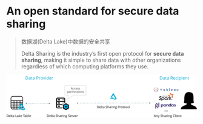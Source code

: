 # An open standard for secure data sharing

> 数据湖(Delta Lake)中数据的安全共享
>
> Delta Sharing is the industry’s first open protocol for **secure data sharing**, making it simple to share data with other organizations regardless of which computing platforms they use.

![data sharing](pics/sharing-hero-v3.png)

